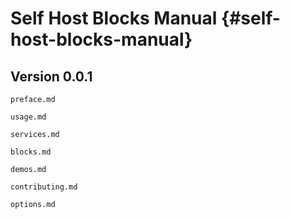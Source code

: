 # Self Host Blocks Manual {#self-host-blocks-manual}

## Version 0.0.1


```{=include=} preface
preface.md
```

```{=include=} chapters html:into-file=//usage.html
usage.md
```

```{=include=} chapters html:into-file=//services.html
services.md
```

```{=include=} chapters html:into-file=//blocks.html
blocks.md
```

```{=include=} chapters html:into-file=//demos.html
demos.md
```

```{=include=} chapters html:into-file=//contributing.html
contributing.md
```

```{=include=} appendix html:into-file=//options.html
options.md
```
